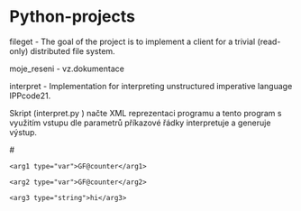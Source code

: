 # Python-projects

fileget - The goal of the project is to implement a client for a trivial (read-only) distributed file system.

moje_reseni - vz.dokumentace

interpret - Implementation for interpreting unstructured imperative language IPPcode21.

Skript (interpret.py ) načte XML reprezentaci programu a tento program
s využitím vstupu dle parametrů příkazové řádky interpretuje a generuje výstup.


#<?xml version="1.0" encoding="UTF-8"?>

<program language="IPPcode21">
  
  <instruction order="1" opccode="CONCAT">
    
    <arg1 type="var">GF@counter</arg1>
    
    <arg2 type="var">GF@counter</arg2>
    
    <arg3 type="string">hi</arg3>
  
  </instruction>
 
</program>
         
